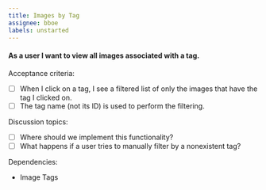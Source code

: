 ```yaml
---
title: Images by Tag
assignee: bboe
labels: unstarted
---
```


#### As a user I want to view all images associated with a tag.

Acceptance criteria:
- [ ] When I click on a tag, I see a filtered list of only the images that have
  the tag I clicked on.
- [ ] The tag name (not its ID) is used to perform the filtering.

Discussion topics:
- [ ] Where should we implement this functionality?
- [ ] What happens if a user tries to manually filter by a nonexistent tag?

Dependencies:
- Image Tags
